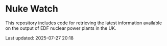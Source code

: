 # Nuke Watch

This repository includes code for retrieving the latest information available on the output of EDF nuclear power plants in the UK.

Last updated: 2025-07-27 20:18